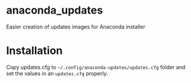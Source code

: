 # anaconda_updates
Easier creation of updates images for Anaconda installer

# Installation
Copy updates.cfg to ``~/.config/anaconda-updates/updates.cfg`` folder and set the values in an ``updates.cfg`` properly.
